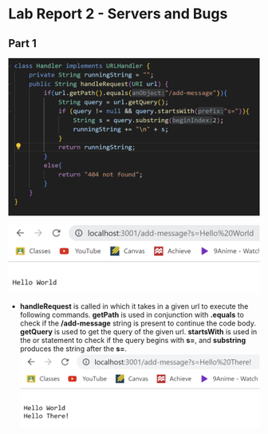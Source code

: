# Lab Report 2 - Servers and Bugs

## Part 1
![Image](stringserver.png)

![Image](stringexample1.png)
- **handleRequest** is called in which it takes in a given url to execute the following commands. **getPath** is used in conjunction with **.equals** to check if the **/add-message** string is present to continue the code body. **getQuery** is used to get the query of the given url. **startsWith** is used in the or statement to check if the query begins with **s=**, and **substring** produces the string after the **s=**.
![Image](stringexample2.png)
